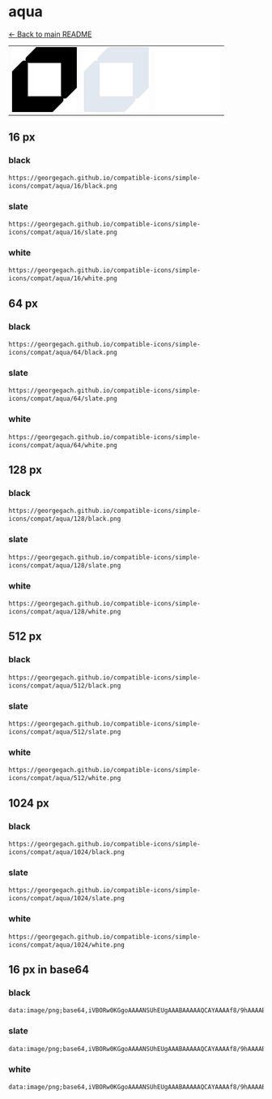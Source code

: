 # aqua

[← Back to main README](../../README.md)

<table><tr>
  <td><img src="./128/black.png" width="128" alt="aqua black icon" /></td>
  <td><img src="./128/slate.png" width="128" alt="aqua slate icon" /></td>
  <td><img src="./128/white.png" width="128" alt="aqua white icon" /></td>
</tr></table>

## 16 px

### black
```
https://georgegach.github.io/compatible-icons/simple-icons/compat/aqua/16/black.png
```

### slate
```
https://georgegach.github.io/compatible-icons/simple-icons/compat/aqua/16/slate.png
```

### white
```
https://georgegach.github.io/compatible-icons/simple-icons/compat/aqua/16/white.png
```

## 64 px

### black
```
https://georgegach.github.io/compatible-icons/simple-icons/compat/aqua/64/black.png
```

### slate
```
https://georgegach.github.io/compatible-icons/simple-icons/compat/aqua/64/slate.png
```

### white
```
https://georgegach.github.io/compatible-icons/simple-icons/compat/aqua/64/white.png
```

## 128 px

### black
```
https://georgegach.github.io/compatible-icons/simple-icons/compat/aqua/128/black.png
```

### slate
```
https://georgegach.github.io/compatible-icons/simple-icons/compat/aqua/128/slate.png
```

### white
```
https://georgegach.github.io/compatible-icons/simple-icons/compat/aqua/128/white.png
```

## 512 px

### black
```
https://georgegach.github.io/compatible-icons/simple-icons/compat/aqua/512/black.png
```

### slate
```
https://georgegach.github.io/compatible-icons/simple-icons/compat/aqua/512/slate.png
```

### white
```
https://georgegach.github.io/compatible-icons/simple-icons/compat/aqua/512/white.png
```

## 1024 px

### black
```
https://georgegach.github.io/compatible-icons/simple-icons/compat/aqua/1024/black.png
```

### slate
```
https://georgegach.github.io/compatible-icons/simple-icons/compat/aqua/1024/slate.png
```

### white
```
https://georgegach.github.io/compatible-icons/simple-icons/compat/aqua/1024/white.png
```

## 16 px in base64

### black
```
data:image/png;base64,iVBORw0KGgoAAAANSUhEUgAAABAAAAAQCAYAAAAf8/9hAAAABmJLR0QA/wD/AP+gvaeTAAAAq0lEQVQ4ja3SvQrCMBTF8Z/iJk4+p6Ojo+Do5uIb+EgdfAA/aBE72EGHKsQYa6seuJDc8D/k3IS0ltjjmqgyWJ9T8ALHN/AVRbR/0hR5A/xi0IvgCS4I+6EGGGKcypwjewOGyuIIYeavDMJpdzboS+Tpov4v8D8Mjr8YnLDheaLbFmCmfvIV9YcpUd0PK+w+GIzu8PzRaPq2ceWYxY5t4QLr1JXOLeDDI3OsG1OpaT+k6YFOAAAAAElFTkSuQmCC
```

### slate
```
data:image/png;base64,iVBORw0KGgoAAAANSUhEUgAAABAAAAAQCAYAAAAf8/9hAAAABmJLR0QA/wD/AP+gvaeTAAABBUlEQVQ4jaWSMU8CURCEv3m5Bo1wxgQNQTr/lTEWFDSW/gJDYmNi5y/QRv+RlVBAQoKgCSaS3FgA4e488ZSp3pvdmd19+0QB+sPprfEpcPA96g9QZXmehXz4ZTC5tn1WLAaj+fqmnYxBfzC+RO4g9ovERVBWHC4Qn/aazyTbkaXddHcRLGZOSM6DGB0fxiebKvaGk+e0QVjNLFQr23YakUQbys+cR+CH1/6LwVbYzsCM/20g8454zBjYi7WWkE8N962juKPe8HWGlt/TzIVGm6TGeyTctRpxFyACVTCVVMKGrWgapJtmo9ZdMSVbBsQb0lOzXr1K0wE8+1VsxiQ8tOrVdj70BXUxVpclw7DdAAAAAElFTkSuQmCC
```

### white
```
data:image/png;base64,iVBORw0KGgoAAAANSUhEUgAAABAAAAAQCAYAAAAf8/9hAAAABmJLR0QA/wD/AP+gvaeTAAAAt0lEQVQ4jaWSvQ4BQRRGz4hORGTfT6VVKpUSpU7jDTySwgP4yYpQUByNTSZr1mBPNZN7z5d7MwMJ1KV6MM0tOl9T8kI9Nciq5/hSl6dq+UF+CwixDEyAOxBI0wV6QJHauVS3DWLcu40n6KgLYAQMcnKKDjAGhv/IVUCR7coEtKJtwKlNwAXYUPsku5z1esZSXQEE9QY8XvUHsM9k9IFVCGFeJf5Cqc7qI33LWV2ndrp+IR+rnes8AZwLZe9bTNgTAAAAAElFTkSuQmCC
```

